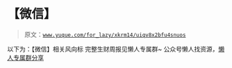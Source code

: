 # 【微信】

> 原文：[`www.yuque.com/for_lazy/xkrm14/uiqv8x2bfu4snuos`](https://www.yuque.com/for_lazy/xkrm14/uiqv8x2bfu4snuos)

<ne-p id="uc0f0b9f7" data-lake-id="uc0f0b9f7"><ne-text id="ud51610b3">以下为：【微信】相关风向标</ne-text></ne-p> <ne-p id="ud7945ce6" data-lake-id="ud7945ce6"><ne-text id="ud2a7ee2b">完整生财周报见懒人专属群~</ne-text></ne-p> <ne-p id="uc04face7" data-lake-id="uc04face7"><ne-text id="u3a7ecdbf">公众号懒人找资源，</ne-text>[<ne-text id="u1601c983">懒人专属群分享</ne-text>](https://lazybook.fun/#/blog/group)</ne-p>